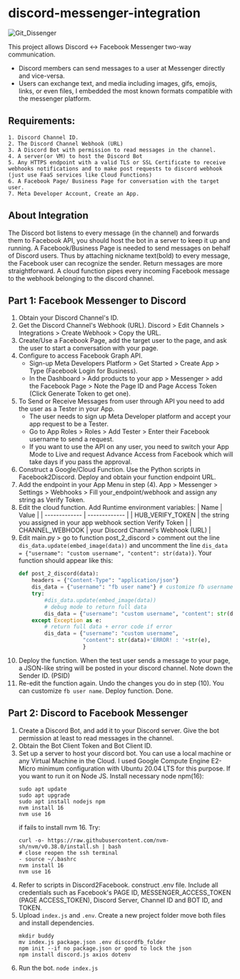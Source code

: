 # discord-messenger-integration

![Git_Dissenger](https://github.com/giru-han/discord-messenger-integration/assets/109772802/f5672f80-b6af-478d-a901-4d14a2dd262e)

This project allows Discord <-> Facebook Messenger two-way communication.
- Discord members can send messages to a user at Messenger directly and vice-versa.
- Users can exchange text, and media including images, gifs, emojis, links, or even files, I embedded the most known formats compatible with the messenger platform.

## Requirements:
    1. Discord Channel ID.
    2. The Discord Channel Webhook (URL)
    3. A Discord Bot with permission to read messages in the channel.
    4. A server(or VM) to host the Discord Bot
    5. Any HTTPS endpoint with a valid TLS or SSL Certificate to receive webhooks notifications and to make post requests to discord webhook (just use FaaS services like Cloud Functions)
    6. A Facebook Page/ Business Page for conversation with the target user.
    7. Meta Developer Account, Create an App.

## About Integration
The Discord bot listens to every message (in the channel) and forwards them to Facebook API, you should host the bot in a server to keep it up and running.
A Facebook/Business Page is needed to send messages on behalf of Discord users. Thus by attaching nickname text(bold) to every message, the Facebook user can recognize the sender.
Return messages are more straightforward. A cloud function pipes every incoming Facebook message to the webhook belonging to the discord channel.

## Part 1: Facebook Messenger to Discord
1. Obtain your Discord Channel's ID.
2. Get the Discord Channel's Webhook (URL). Discord > Edit Channels > Integrations > Create Webhook > Copy the URL.
3. Create/Use a Facebook Page, add the target user to the page, and ask the user to start a conversation with your page.
4. Configure to access Facebook Graph API.
    - Sign-up Meta Developers Platform > Get Started > Create App > Type (Facebook Login for Business).
    - In the Dashboard > Add products to your app > Messenger > add the Facebook Page > Note the Page ID and Page Access Token (Click Generate Token to get one).
6. To Send or Receive Messages from user through API you need to add the user as a Tester in your App.
    - The user needs to sign up Meta Developer platform and accept your app request to be a Tester.
    - Go to App Roles > Roles > Add Tester > Enter their Facebook username to send a request.
    - If you want to use the API on any user, you need to switch your App Mode to Live and request Advance Access from Facebook which will take days if you pass the approval.
7. Construct a Google/Cloud Function. Use the Python scripts in Facebook2Discord. Deploy and obtain your function endpoint URL.
8. Add the endpoint in your App Menu in step (4). App > Messenger > Settings > Webhooks > Fill your_endpoint/webhook and assign any string as Verify Token.
9. Edit the cloud function. Add Runtime environment variables:
    | Name  | Value |
    | ------------- | ------------- |
    | HUB_VERIFY_TOKEN  | the string you assigned in your app webhook section Verify Token  |
    | CHANNEL_WEBHOOK  | your Discord Channel's Webhook (URL) |
10. Edit main.py > go to function post_2_discord > comment out the line `dis_data.update(embed_image(data))` and uncomment the line `dis_data = {"username": "custom username", "content": str(data)}`. Your function should appear like this:
    ```python
    def post_2_discord(data):
        headers = {"Content-Type": "application/json"}
        dis_data = {"username": "fb user name"} # customize fb username to appear in discord
        try:
            #dis_data.update(embed_image(data))
            # debug mode to return full data
            dis_data = {"username": "custom username", "content": str(data)}
        except Exception as e:
            # return full data + error code if error
            dis_data = {"username": "custom username",
                        "content": str(data)+'ERROR! : '+str(e),
                        }
    ```
11. Deploy the function. When the test user sends a message to your page, a JSON-like string will be posted in your discord channel. Note down the Sender ID. (PSID)
12. Re-edit the function again. Undo the changes you do in step (10). You can customize  `fb user name`. Deploy function. Done.


## Part 2: Discord to Facebook Messenger
1. Create a Discord Bot, and add it to your Discord server. Give the bot permission at least to read messages in the channel.
2. Obtain the Bot Client Token and Bot Client ID.
3. Set up a server to host your discord bot. You can use a local machine or any Virtual Machine in the Cloud. I used Google Compute Engine E2-Micro minimum configuration with Ubuntu 20.04 LTS for this purpose. If you want to run it on Node JS. Install necessary node npm(16):
    ```
    sudo apt update
    sudo apt upgrade
    sudo apt install nodejs npm
    nvm install 16
    nvm use 16
    ```
    if fails to install nvm 16. Try:
    ```
    curl -o- https://raw.githubusercontent.com/nvm-sh/nvm/v0.38.0/install.sh | bash
    # close reopen the ssh terminal
    - source ~/.bashrc
    nvm install 16
    nvm use 16
    ```
4. Refer to scripts in Discord2Facebook. construct .env file. Include all credentials such as Facebook's PAGE ID, MESSENGER_ACCESS_TOKEN (PAGE ACCESS_TOKEN), Discord Server, Channel ID and BOT ID, and TOKEN.
5. Upload `index.js` and `.env`. Create a new project folder move both files and install dependencies. 
    ```
    mkdir buddy
    mv index.js package.json .env discordfb_folder
    npm init --if no package.json or good to lock the json
    npm install discord.js axios dotenv
    ```
6. Run the bot.
    `node index.js`
    
